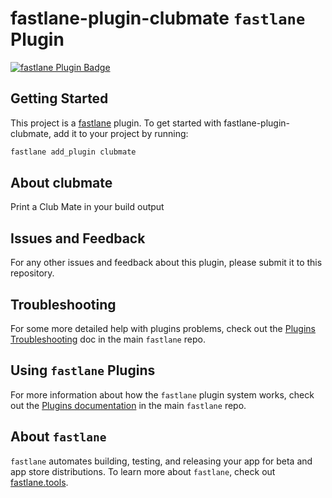 # fastlane-plugin-clubmate `fastlane` Plugin

[![fastlane Plugin Badge](https://raw.githubusercontent.com/fastlane/fastlane/master/fastlane/assets/plugin-badge.svg)](https://rubygems.org/gems/fastlane-plugin-clubmate)

## Getting Started

This project is a [fastlane](https://github.com/fastlane/fastlane) plugin. To get started with fastlane-plugin-clubmate, add it to your project by running:

```bash
fastlane add_plugin clubmate
```

## About clubmate

Print a Club Mate in your build output

## Issues and Feedback

For any other issues and feedback about this plugin, please submit it to this repository.

## Troubleshooting

For some more detailed help with plugins problems, check out the [Plugins Troubleshooting](https://github.com/fastlane/fastlane/blob/master/fastlane/docs/PluginsTroubleshooting.md) doc in the main `fastlane` repo.

## Using `fastlane` Plugins

For more information about how the `fastlane` plugin system works, check out the [Plugins documentation](https://github.com/fastlane/fastlane/blob/master/fastlane/docs/Plugins.md) in the main `fastlane` repo.

## About `fastlane`

`fastlane` automates building, testing, and releasing your app for beta and app store distributions. To learn more about `fastlane`, check out [fastlane.tools](https://fastlane.tools).
